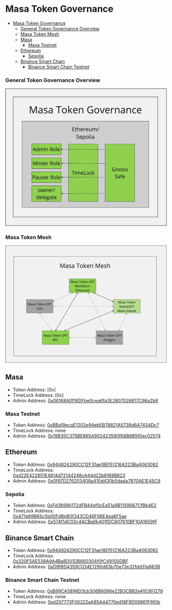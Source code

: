 # Masa Token Governance

<!-- TOC -->

- [Masa Token Governance](#masa-token-governance)
  - [General Token Governance Overview](#general-token-governance-overview)
  - [Masa Token Mesh](#masa-token-mesh)
  - [Masa](#masa)
    - [Masa Testnet](#masa-testnet)
  - [Ethereum](#ethereum)
    - [Sepolia](#sepolia)
  - [Binance Smart Chain](#binance-smart-chain)
    - [Binance Smart Chain Testnet](#binance-smart-chain-testnet)

<!-- TOC -->

### General Token Governance Overview

![Masa Token Governance](./assets/masa_token_governance.png)

### Masa Token Mesh

![Masa Token Mesh](./assets/masa_token_mesh.png)

## Masa

- Token Address: [0x]
- TimeLock Address: [0x]
- Admin Address: [0x06168A0f16DFbe0cea6fa3E2807026617C96a2b8](https://subnets.avax.network/masa/address/0x06168A0f16DFbe0cea6fa3E2807026617C96a2b8)

### Masa Testnet

- Token Address: [0xBBa19ecaE1202e94ebEB78821A5738d6A7434Dc7](https://subnets-test.avax.network/masatestnet/address/0xBBa19ecaE1202e94ebEB78821A5738d6A7434Dc7)
- TimeLock Address: none
- Admin Address: [0x19B35C375BE865A902423590f68B8B5f0ec02574](https://subnets-test.avax.network/masatestnet/address/0x19B35C375BE865A902423590f68B8B5f0ec02574)

## Ethereum

- Token Address: [0x944824290CC12F31ae18Ef51216A223Ba4063092](https://etherscan.io/token/0x944824290CC12F31ae18Ef51216A223Ba4063092)
- TimeLock Address: [0xd22E422851E4814d72144248cA44d22b8168B823](https://etherscan.io/address/0xd22E422851E4814d72144248cA44d22b8168B823)
- Admin Address: [0x0f97D276203408a410d430b5dada7870AE1E45C9](https://etherscan.io/address/0x0f97D276203408a410d430b5dada7870AE1E45C9)

### Sepolia

- Token Address: [0xFd36990172dFB44ef0cEa51a9B1159687CfBb4E2](https://sepolia.etherscan.io/token/0xFd36990172dFB44ef0cEa51a9B1159687CfBb4E2)
- TimeLock Address: [0x471e69B65c5b00FdBeB0f343CD46F98E4ea6F5ae](https://sepolia.etherscan.io/address/0x471e69B65c5b00FdBeB0f343CD46F98E4ea6F5ae)
- Admin Address: [0x574f1dC03c4ACBa6b401fDC607610BF10A1659fF](https://sepolia.etherscan.io/address/0x574f1dC03c4ACBa6b401fDC607610BF10A1659fF)

## Binance Smart Chain

- Token Address: [0x944824290CC12F31ae18Ef51216A223Ba4063092](https://bscscan.com/address/0x944824290CC12F31ae18Ef51216A223Ba4063092)
- TimeLock Address: [0x320F5AE538A9A4Ba8D01DB660304f0fC49100DBF](https://bscscan.com/address/0x320F5AE538A9A4Ba8D01DB660304f0fC49100DBF)
- Admin Address: [0xD9f8D4359C034E1290d83b70e73e32fdd31a663B](https://bscscan.com/address/0xD9f8D4359C034E1290d83b70e73e32fdd31a663B)

### Binance Smart Chain Testnet

- Token Address: [0xB99CA5896D3cb306B6066e22B3CB82eA10361279](https://testnet.bscscan.com/address/0xB99CA5896D3cb306B6066e22B3CB82eA10361279)
- TimeLock Address: none
- Admin Address: [0xd207773F00222aA85A44770ed18F9D09861F6f0b](https://testnet.bscscan.com/address/0xd207773F00222aA85A44770ed18F9D09861F6f0b)
